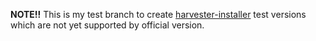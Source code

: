 **NOTE!!** This is my test branch to create [harvester-installer](https://github.com/rancher/harvester-installer) test versions which are not yet supported by official version.
